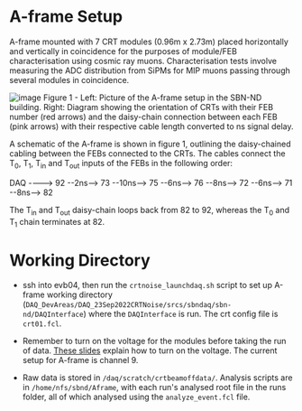 # A-frame Setup
A-frame mounted with 7 CRT modules (0.96m x 2.73m) placed horizontally and vertically in coincidence for the purposes of module/FEB characterisation using cosmic ray muons. Characterisation tests involve measuring the ADC distribution from SiPMs for MIP muons passing through several modules in coincidence.

![image](https://user-images.githubusercontent.com/74778773/213795237-d53fb05a-e550-49a3-9da4-1f4d4470836f.png)
Figure 1 - Left: Picture of the A-frame setup in the SBN-ND building. Right: Diagram showing the orientation of CRTs with their FEB number (red arrows) and the daisy-chain connection between each FEB (pink arrows) with their respective cable length converted to ns signal delay.

A schematic of the A-frame is shown in figure 1, outlining the daisy-chained cabling between the FEBs connected to the CRTs. The cables connect the T<sub>0</sub>, T<sub>1</sub>, T<sub>in</sub> and T<sub>out</sub> inputs of the FEBs in the following order:

DAQ ----> 92 --2ns--> 73 --10ns--> 75 --6ns--> 76 --8ns--> 72 --6ns--> 71 --8ns--> 82

The T<sub>in</sub> and T<sub>out</sub> daisy-chain loops back from 82 to 92, whereas the T<sub>0</sub> and T<sub>1</sub> chain terminates at 82.

# Working Directory

- ssh into evb04, then run the `crtnoise_launchdaq.sh` script to set up A-frame working directory (`DAQ_DevAreas/DAQ_23Sep2022CRTNoise/srcs/sbndaq/sbn-nd/DAQInterface`) where the `DAQInterface` is run. The crt config file is `crt01.fcl`.

- Remember to turn on the voltage for the modules before taking the run of data. [These slides](https://sbn-docdb.fnal.gov/cgi-bin/sso/RetrieveFile?docid=24720&filename=SBND_CRT_Power_Supplies_Operation.pdf&version=1) explain how to turn on the voltage. The current setup for A-frame is channel 9.  

- Raw data is stored in `/daq/scratch/crtbeamoffdata/`. Analysis scripts are in `/home/nfs/sbnd/Aframe`, with each run's analysed root file in the runs folder, all of which analysed using the `analyze_event.fcl` file.
